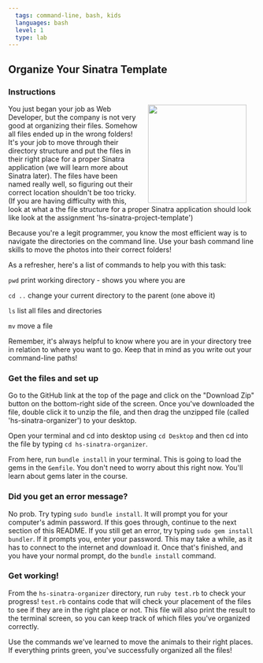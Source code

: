 ```yaml
---
  tags: command-line, bash, kids
  languages: bash
  level: 1
  type: lab
---
```


## Organize Your Sinatra Template
### Instructions
<img src="http://2.bp.blogspot.com/_AyEQCDyyQ94/SwuNxwqdRkI/AAAAAAAAABY/W2mmaHqD3HI/s1600/Hacker.png" height="200" align="right" hspace="20"> You just began your job as Web Developer, but the company is not very good at organizing their files. Somehow all files ended up in the wrong folders! It's your job to move through their directory structure and put the files in their right place for a proper Sinatra application (we will learn more about Sinatra later). The files have been named really well, so figuring out their correct location shouldn't be too tricky. (If you are having difficulty with this, look at what a the file structure for a proper Sinatra application should look like look at the assignment 'hs-sinatra-project-template')

Because you're a legit programmer, you know the most efficient way is to navigate the directories on the command line. Use your bash command line skills to move the photos into their correct folders!

As a refresher, here's a list of commands to help you with this task:

`pwd` print working directory - shows you where you are

`cd ..` change your current directory to the parent (one above it)

`ls` list all files and directories

`mv` move a file

Remember, it's always helpful to know where you are in your directory tree in relation to where you want to go. Keep that in mind as you write out your command-line paths!

### Get the files and set up

Go to the GitHub link at the top of the page and click on the "Download Zip" button on the bottom-right side of the screen. Once you've downloaded the file, double click it to unzip the file, and then drag the unzipped file (called 'hs-sinatra-organizer') to your desktop.

Open your terminal and cd into desktop using `cd Desktop` and then cd into the file by typing `cd hs-sinatra-organizer`.

From here, run `bundle install` in your terminal. This is going to load the gems in the `Gemfile`. You don't need to worry about this right now. You'll learn about gems later in the course.

### Did you get an error message?

No prob. Try typing `sudo bundle install`. It will prompt you for your computer's admin password. If this goes through, continue to the next section of this README. If you still get an error, try typing `sudo gem install bundler`. If it prompts you, enter your password. This may take a while, as it has to connect to the internet and download it. Once that's finished, and you have your normal prompt, do the `bundle install` command.

### Get working!

From the `hs-sinatra-organizer` directory,  run `ruby test.rb` to check your progress! `test.rb` contains code that will check your placement of the files to see if they are in the right place or not. This file will also print the result to the terminal screen, so you can keep track of which files you've organized correctly.

Use the commands we've learned to move the animals to their right places. If everything prints green, you've successfully organized all the files!
<br>